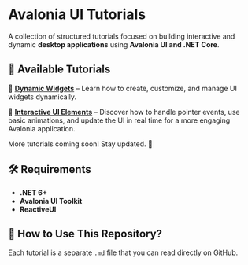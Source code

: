 # Avalonia UI Tutorials  

A collection of structured tutorials focused on building interactive and dynamic **desktop applications** using **Avalonia UI and .NET Core**.  

## 📖 Available Tutorials  
📌 **[Dynamic Widgets](./dynamic-widgets.md)** – Learn how to create, customize, and manage UI widgets dynamically.

📌 **[Interactive UI Elements](./adding-interactive-ui-elements.md)** – Discover how to handle pointer events, use basic animations, and update the UI in real time for a more engaging Avalonia application.

More tutorials coming soon! Stay updated. 🚀  

## 🛠 Requirements  
- **.NET 6+**  
- **Avalonia UI Toolkit**  
- **ReactiveUI**  

## 📂 How to Use This Repository?  
Each tutorial is a separate `.md` file that you can read directly on GitHub.  
